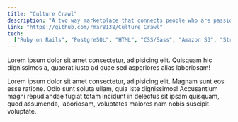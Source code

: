 ```yaml
---
title: "Culture Crawl"
description: "A two way marketplace that connects people who are passionate about discovering different cultures with people who are passionate about sharing their knowledge on these cultures"
link: "https://github.com/rmar8138/Culture_Crawl"
tech:
  ["Ruby on Rails", "PostgreSQL", "HTML", "CSS/Sass", "Amazon S3", "Stripe API"]
---
```


Lorem ipsum dolor sit amet consectetur, adipisicing elit. Quisquam hic dignissimos a, quaerat iusto ad quae sed asperiores alias laboriosam!

Lorem ipsum dolor sit amet consectetur, adipisicing elit. Magnam sunt eos esse ratione. Odio sunt soluta ullam, quia iste dignissimos! Accusantium magni repudiandae fugiat totam incidunt in delectus sit ipsam quisquam, quod assumenda, laboriosam, voluptates maiores nam nobis suscipit voluptate.
